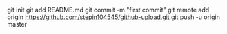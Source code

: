 git init
git add README.md
git commit -m "first commit"
git remote add origin https://github.com/stepin104545/github-upload.git
git push -u origin master
